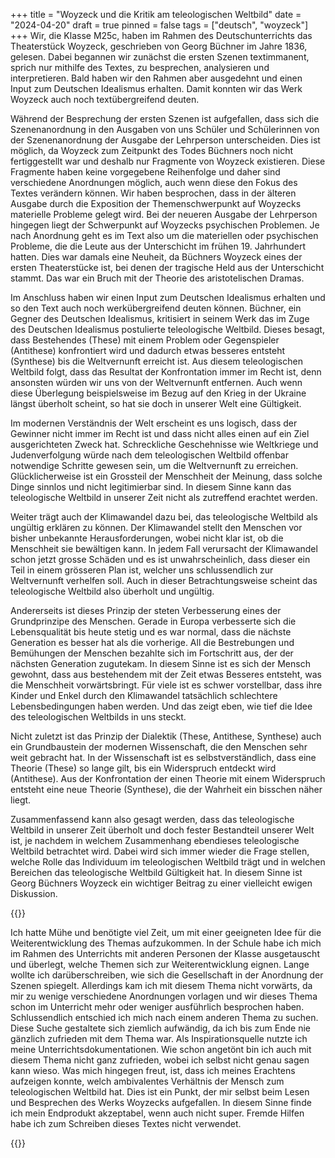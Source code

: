 +++
title = "Woyzeck und die Kritik am teleologischen Weltbild"
date = "2024-04-20"
draft = true
pinned = false
tags = ["deutsch", "woyzeck"]
+++
Wir, die Klasse M25c, haben im Rahmen des Deutschunterrichts das Theaterstück Woyzeck, geschrieben von Georg Büchner im Jahre 1836, gelesen. Dabei begannen wir zunächst die ersten Szenen textimmanent, sprich nur mithilfe des Textes, zu besprechen, analysieren und interpretieren. Bald haben wir den Rahmen aber ausgedehnt und einen Input zum Deutschen Idealismus erhalten. Damit konnten wir das Werk Woyzeck auch noch textübergreifend deuten.

Während der Besprechung der ersten Szenen ist aufgefallen, dass sich die Szenenanordnung in den Ausgaben von uns Schüler und Schülerinnen von der Szenenanordnung der Ausgabe der Lehrperson unterscheiden. Dies ist möglich, da Woyzeck zum Zeitpunkt des Todes Büchners noch nicht fertiggestellt war und deshalb nur Fragmente von Woyzeck existieren. Diese Fragmente haben keine vorgegebene Reihenfolge und daher sind verschiedene Anordnungen möglich, auch wenn diese den Fokus des Textes verändern können. Wir haben besprochen, dass in der älteren Ausgabe durch die Exposition der Themenschwerpunkt auf Woyzecks materielle Probleme gelegt wird. Bei der neueren Ausgabe der Lehrperson hingegen liegt der Schwerpunkt auf Woyzecks psychischen Problemen. Je nach Anordnung geht es im Text also um die materiellen oder psychischen Probleme, die die Leute aus der Unterschicht im frühen 19. Jahrhundert hatten. Dies war damals eine Neuheit, da Büchners Woyzeck eines der ersten Theaterstücke ist, bei denen der tragische Held aus der Unterschicht stammt. Das war ein Bruch mit der Theorie des aristotelischen Dramas.

Im Anschluss haben wir einen Input zum Deutschen Idealismus erhalten und so den Text auch noch werkübergreifend deuten können. Büchner, ein Gegner des Deutschen Idealismus, kritisiert in seinem Werk das im Zuge des Deutschen Idealismus postulierte teleologische Weltbild. Dieses besagt, dass Bestehendes (These) mit einem Problem oder Gegenspieler (Antithese) konfrontiert wird und dadurch etwas besseres entsteht (Synthese) bis die Weltvernunft erreicht ist. Aus diesem teleologischen Weltbild folgt, dass das Resultat der Konfrontation immer im Recht ist, denn ansonsten würden wir uns von der Weltvernunft entfernen. Auch wenn diese Überlegung beispielsweise im Bezug auf den Krieg in der Ukraine längst überholt scheint, so hat sie doch in unserer Welt eine Gültigkeit.

Im modernen Verständnis der Welt erscheint es uns logisch, dass der Gewinner nicht immer im Recht ist und dass nicht alles einen auf ein Ziel ausgerichteten Zweck hat. Schreckliche Geschehnisse wie Weltkriege und Judenverfolgung würde nach dem teleologischen Weltbild offenbar notwendige Schritte gewesen sein, um die Weltvernunft zu erreichen. Glücklicherweise ist ein Grossteil der Menschheit der Meinung, dass solche Dinge sinnlos und nicht legitimierbar sind. In diesem Sinne kann das teleologische Weltbild in unserer Zeit nicht als zutreffend erachtet werden.

Weiter trägt auch der Klimawandel dazu bei, das teleologische Weltbild als ungültig erklären zu können. Der Klimawandel stellt den Menschen vor bisher unbekannte Herausforderungen, wobei nicht klar ist, ob die Menschheit sie bewältigen kann. In jedem Fall verursacht der Klimawandel schon jetzt grosse Schäden und es ist unwahrscheinlich, dass dieser ein Teil in einem grösseren Plan ist, welcher uns schlussendlich zur Weltvernunft verhelfen soll. Auch in dieser Betrachtungsweise scheint das teleologische Weltbild also überholt und ungültig.

Andererseits ist dieses Prinzip der steten Verbesserung eines der Grundprinzipe des Menschen. Gerade in Europa verbesserte sich die Lebensqualität bis heute stetig und es war normal, dass die nächste Generation es besser hat als die vorherige. All die Bestrebungen und Bemühungen der Menschen bezahlte sich im Fortschritt aus, der der nächsten Generation zugutekam. In diesem Sinne ist es sich der Mensch gewohnt, dass aus bestehendem mit der Zeit etwas Besseres entsteht, was die Menschheit vorwärtsbringt. Für viele ist es schwer vorstellbar, dass ihre Kinder und Enkel durch den Klimawandel tatsächlich schlechtere Lebensbedingungen haben werden. Und das zeigt eben, wie tief die Idee des teleologischen Weltbilds in uns steckt.

Nicht zuletzt ist das Prinzip der Dialektik (These, Antithese, Synthese) auch ein Grundbaustein der modernen Wissenschaft, die den Menschen sehr weit gebracht hat. In der Wissenschaft ist es selbstverständlich, dass eine Theorie (These) so lange gilt, bis ein Widerspruch entdeckt wird (Antithese). Aus der Konfrontation der einen Theorie mit einem Widerspruch entsteht eine neue Theorie (Synthese), die der Wahrheit ein bisschen näher liegt.

Zusammenfassend kann also gesagt werden, dass das teleologische Weltbild in unserer Zeit überholt und doch fester Bestandteil unserer Welt ist, je nachdem in welchem Zusammenhang ebendieses teleologische Weltbild betrachtet wird. Dabei wird sich immer wieder die Frage stellen, welche Rolle das Individuum im teleologischen Weltbild trägt und in welchen Bereichen das teleologische Weltbild Gültigkeit hat. In diesem Sinne ist Georg Büchners Woyzeck ein wichtiger Beitrag zu einer vielleicht ewigen Diskussion.

{{<box title="Kommentar zum Text">}}

Ich hatte Mühe und benötigte viel Zeit, um mit einer geeigneten Idee für die Weiterentwicklung des Themas aufzukommen. In der Schule habe ich mich im Rahmen des Unterrichts mit anderen Personen der Klasse ausgetauscht und überlegt, welche Themen sich zur Weiterentwicklung eignen. Lange wollte ich darüberschreiben, wie sich die Gesellschaft in der Anordnung der Szenen spiegelt. Allerdings kam ich mit diesem Thema nicht vorwärts, da mir zu wenige verschiedene Anordnungen vorlagen und wir dieses Thema schon im Unterricht mehr oder weniger ausführlich besprochen haben. Schlussendlich entschied ich mich nach einem anderen Thema zu suchen. Diese Suche gestaltete sich ziemlich aufwändig, da ich bis zum Ende nie gänzlich zufrieden mit dem Thema war. Als Inspirationsquelle nutzte ich meine Unterrichtsdokumentationen.
Wie schon angetönt bin ich auch mit diesem Thema nicht ganz zufrieden, wobei ich selbst nicht genau sagen kann wieso. Was mich hingegen freut, ist, dass ich meines Erachtens aufzeigen konnte, welch ambivalentes Verhältnis der Mensch zum teleologischen Weltbild hat. Dies ist ein Punkt, der mir selbst beim Lesen und Besprechen des Werks Woyzecks aufgefallen. In diesem Sinne finde ich mein Endprodukt akzeptabel, wenn auch nicht super.
Fremde Hilfen habe ich zum Schreiben dieses Textes nicht verwendet.

{{</box>}}
